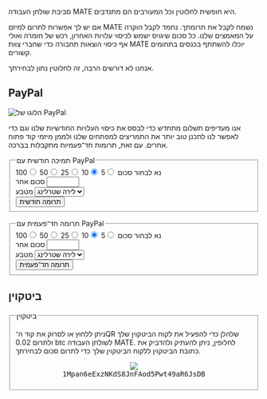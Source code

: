 <!--
.. link:
.. description:
.. tags: 
.. date: 2012-05-22 11:54:14
.. title: תרומה
.. slug: תרומה
-->

סביבת שולחן העבודה MATE היא חופשית לחלוטין וכל המעורבים הם מתנדבים.

אם יש לך אפשרות לתרום למיזם MATE נשמח לקבל את תרומתך. נחמד
לקבל הוקרה על המאמצים שלנו. כל סכום שיגויס ישמש לכיסוי עלויות
האחרון, רכש של חומרה ואולי אף כיסוי הוצאות תחבורה כדי שחברי
צוות MATE יוכלו להשתתף בכנסים בתחומים קשורים.

אנחנו לא דורשים הרבה, זה לחלוטין נתון לבחירתך.

<style>
img.centered {
    display: block;
    margin-left: auto;
    margin-right: auto }
</style>

## PayPal

<img class="right" src="https://www.paypalobjects.com/webstatic/mktg/Logo/pp-logo-100px.png" alt="הלוגו של PayPal"/>

אנו מעדיפים תשלום מתחדש כדי לבסס את כיסוי העלויות החודשיות
שלנו וגם כדי לאפשר לנו לתכנן טוב יותר את התמריצים למפתחים
שלנו ולממן מיזמי קוד פתוח אחרים.
עם זאת, תרומות חד־פעמיות מתקבלות בברכה.

<div class="bs-docs-section">
  <div class="well">
    <form name="monthly" class="form-horizontal" action="https://www.paypal.com/cgi-bin/webscr" onsubmit="return validateMonthlyForm()" method="post">
      <fieldset>
        <legend>תמיכה חודשית עם PayPal</legend>
        <div class="row">
          <label class="control-label">נא לבחור סכום</label>
          <label class="badge badge-info btn-mini"><input type="radio" name="amt" value="5">5</label>
          <label class="badge badge-success btn-mini"><input type="radio" name="amt" value="10" checked>10</label>
          <label class="badge badge-warning btn-mini"><input type="radio" name="amt" value="25">25</label>
          <label class="badge badge-important btn-mini"><input type="radio" name="amt" value="50">50</label>
          <label class="badge badge-inverse btn-mini"><input type="radio" name="amt" value="100">100</label>
        </div>
        <div class="row">
          <label for="monthly-specifyAmount" class="control-label">סכום אחר</label>
          <input type="text" id="monthly-specifyAmount" name="other" value="" size="5" maxlength="5"/>
        </div>
        <div class="row">
          <label for="monthly-currency" class="control-label">מטבע</label>
          <select id="monthly-currency" class="form-control" name="currency_code">
            <option>אירו</option>
            <option>דולר ארה״ב</option>
            <option selected="">לירה שטרלינג</option>
          </select>
        </div>
        <button type="submit" class="btn btn-primary">תרומה חודשית</button>
      </fieldset>
      <input type="hidden" name="cmd" value="_xclick-subscriptions">
      <input type="hidden" name="business" value="6282B4CZGVCB6">
      <input type="hidden" name="item_name" value="MATE Desktop Monthly Supporter">
      <input type="hidden" name="no_shipping" value="1">
      <input type="hidden" name="no_note" value="1">
      <input type="hidden" name="charset" value="UTF-8">
      <input type="hidden" name="a3" value="">
      <input type="hidden" name="p3" value="1">
      <input type="hidden" name="t3" value="M">
      <input type="hidden" name="src" value="1">
      <input type="hidden" name="sra" value="1">
      <input type="hidden" name="return" value="https://mate-desktop.org/donation-completed/">
      <input type="hidden" name="cancel_return" value="https://mate-desktop.org/donation-cancelled/">
    </form>
  </div>

  <div class="well">
    <form name="single" class="form-horizontal" action="https://www.paypal.com/cgi-bin/webscr" onsubmit="return validateSingleForm()" method="post">
      <fieldset>
        <legend>תרומה חד־פעמית עם PayPal</legend>
        <div class="row">
          <label class="control-label">נא לבחור סכום</label>
          <label class="badge badge-info btn-mini"><input type="radio" name="amt" value="5">5</label>
          <label class="badge badge-success btn-mini"><input type="radio" name="amt" value="10" checked>10</label>
          <label class="badge badge-warning btn-mini"><input type="radio" name="amt" value="25">25</label>
          <label class="badge badge-important btn-mini"><input type="radio" name="amt" value="50">50</label>
          <label class="badge badge-inverse btn-mini"><input type="radio" name="amt" value="100">100</label>
        </div>
        <div class="row">
          <label for="one-time-specifyAmount" class="control-label">סכום אחר</label>
          <input id="one-time-specifyAmount" type="text" name="other" value="" size="5" maxlength="5">
        </div>
        <div class="row">
          <label for="one-time-currency" class="control-label">מטבע</label>
          <select id="one-time-currency" class="form-control" name="currency_code">
            <option>אירו</option>
            <option>דולר ארה״ב</option>
            <option selected="">לירה שטרלינג</option>
          </select>
        </div>
        <button type="submit" class="btn btn-primary">תרומה חד־פעמית</button>
      </fieldset>
      <input type="hidden" name="cmd" value="_xclick">
      <input type="hidden" name="business" value="6282B4CZGVCB6">
      <input type="hidden" name="item_name" value="MATE Desktop One-time Donation">
      <input type="hidden" name="no_shipping" value="1">
      <input type="hidden" name="no_note" value="1">
      <input type="hidden" name="charset" value="UTF-8">
      <input type="hidden" name="amount" value="">
      <input type="hidden" name="src" value="1">
      <input type="hidden" name="sra" value="1">
      <input type="hidden" name="return" value="https://mate-desktop.org/donation-completed/">
      <input type="hidden" name="cancel_return" value="https://mate-desktop.org/donation-cancelled/">
    </form>
  </div>
</div>

## ביטקוין

<div class="bs-docs-section">
  <div class="well">
    <fieldset>
      <legend>ביטקוין</legend>
      <p>ניתן ללחוץ או לסרוק את קוד ה־QR שלהלן כדי להפעיל את לקוח הביטקוין
      שלך ולתרום 0.02 btc לשולחן העבודה MATE. לחלופין, ניתן להעתיק ולהדביק
      את כתובת הביטקוין ללקוח הביטקוין שלך כדי לתרום סכום לבחירתך.</p>
      <p align="center">
      <a href="bitcoin:1Mpan6eExzNKdS8JnFAod5Pwt49aR6JsDB?amount=0.02&label=MATE%20Desktop">
        <img src="https://chart.googleapis.com/chart?chs=384x384&cht=qr&chl=bitcoin:1Mpan6eExzNKdS8JnFAod5Pwt49aR6JsDB?amount=0.02&message=Donate_0.02_btc_to_MATE_Desktop" /></a>
      <br />
      <span style="font-family: monospace;">1Mpan6eExzNKdS8JnFAod5Pwt49aR6JsDB</span>
      </p>
    </fieldset>
  </div>
</div>

<script type="text/javascript">
  function validateMonthlyForm() {
    var n = document.forms["monthly"]["other"].value;
      if (n) {
        if (!isNaN(parseFloat(n)) && isFinite(n) && (n > 0)) {
          document.forms["monthly"]["a3"].value = n;
          return true;
        } else {
          alert("נא למלא סכום תקין לתרומה - תודה!");
          document.forms["monthly"]["other"].value = "";
          return false;
        }
      }
      else {
        document.forms["monthly"]["a3"].value = document.forms["monthly"]["amt"].value;
        return true;
      }
  }

  function validateSingleForm() {
    var n = document.forms["single"]["other"].value;
      if (n) {
        if (!isNaN(parseFloat(n)) && isFinite(n) && (n > 0)) {
          document.forms["single"]["amount"].value = n;
          return true;
        } else {
          alert("נא למלא סכום תקין תרומה - תודה!");
          document.forms["single"]["other"].value = "";
          return false;
        }
      }
      else {
        document.forms["single"]["amount"].value = document.forms["single"]["amt"].value;
        return true;
      }
  }
</script>
